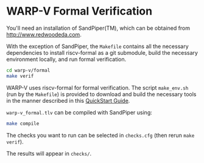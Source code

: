 
# WARP-V Formal Verification

You'll need an installation of SandPiper(TM), which can be obtained from http://www.redwoodeda.com.

With the exception of SandPiper, the `Makefile` contains all the necessary dependencies to install riscv-formal as a
git submodule, build the necessary environment locally, and run formal verification.

```sh
cd warp-v/formal
make verif
```

WARP-V uses riscv-formal for formal verification. The script `make_env.sh` (run by the `Makefile`) is provided to
download and build the necessary tools in the manner described in this <a href="https://github.com/cliffordwolf/riscv-formal/blob/master/docs/quickstart.md" target="_blank">QuickStart Guide</a>.

`warp-v_formal.tlv` can be compiled with SandPiper using:

```sh
make compile
```

The checks you want to run can be selected in `checks.cfg` (then rerun `make verif`).

The results will appear in `checks/`.
